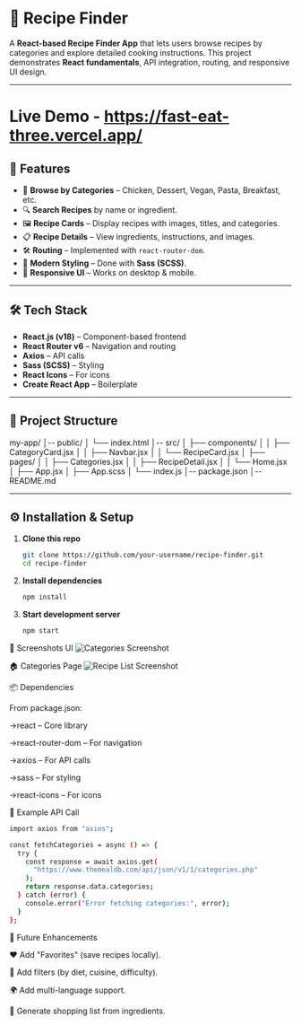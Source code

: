 # 🍳 Recipe Finder

A **React-based Recipe Finder App** that lets users browse recipes by categories and explore detailed cooking instructions. This project demonstrates **React fundamentals**, API integration, routing, and responsive UI design.  

---

# Live Demo - https://fast-eat-three.vercel.app/

## 🚀 Features

- 📂 **Browse by Categories** – Chicken, Dessert, Vegan, Pasta, Breakfast, etc.  
- 🔍 **Search Recipes** by name or ingredient.  
- 🖼️ **Recipe Cards** – Display recipes with images, titles, and categories.  
- 📋 **Recipe Details** – View ingredients, instructions, and images.  
- 🛠️ **Routing** – Implemented with `react-router-dom`.  
- 🎨 **Modern Styling** – Done with **Sass (SCSS)**.  
- 📱 **Responsive UI** – Works on desktop & mobile.  

---

## 🛠️ Tech Stack

- **React.js (v18)** – Component-based frontend  
- **React Router v6** – Navigation and routing  
- **Axios** – API calls  
- **Sass (SCSS)** – Styling  
- **React Icons** – For icons  
- **Create React App** – Boilerplate  

---

## 📂 Project Structure

my-app/
│-- public/
│   └── index.html
│-- src/
│   ├── components/
│   │   ├── CategoryCard.jsx
│   │   ├── Navbar.jsx
│   │   └── RecipeCard.jsx
│   ├── pages/
│   │   ├── Categories.jsx
│   │   ├── RecipeDetail.jsx
│   │   └── Home.jsx
│   ├── App.jsx
│   ├── App.scss
│   └── index.js
│-- package.json
│-- README.md



---

## ⚙️ Installation & Setup

1. **Clone this repo**
   ```bash
   git clone https://github.com/your-username/recipe-finder.git
   cd recipe-finder
2. **Install dependencies**
   ```bash
   npm install
3. **Start development server**
   ```bash
   npm start

📸 Screenshots
    UI
    ![Categories Screenshot](https://github.com/user-attachments/assets/e846c851-51b1-4c94-bd72-c62c83af13fe)

   🏠 Categories Page
   ![Recipe List Screenshot](https://github.com/user-attachments/assets/bcd3c65c-58a1-432a-9127-944e5e9cc626)
   
📦 Dependencies

   From package.json:

   ->react – Core library

   ->react-router-dom – For navigation

  ->axios – For API calls

  ->sass – For styling

  ->react-icons – For icons

🧩 Example API Call
```bash
import axios from "axios";

const fetchCategories = async () => {
  try {
    const response = await axios.get(
      "https://www.themealdb.com/api/json/v1/1/categories.php"
    );
    return response.data.categories;
  } catch (error) {
    console.error("Error fetching categories:", error);
  }
};
```

📝 Future Enhancements

❤️ Add "Favorites" (save recipes locally).

📌 Add filters (by diet, cuisine, difficulty).

🌍 Add multi-language support.

🛒 Generate shopping list from ingredients.
   

